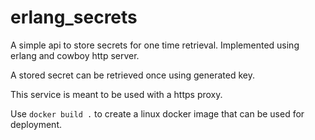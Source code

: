 # erlang_secrets

A simple api to store secrets for one time retrieval. Implemented using erlang and cowboy http server.

A stored secret can be retrieved once using generated key.

This service is meant to be used with a https proxy.

Use `docker build .` to create a linux docker image that can be used for deployment.